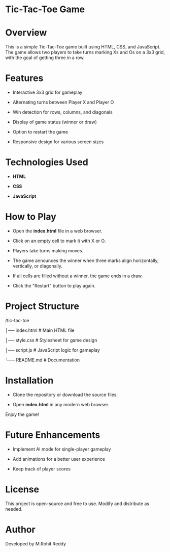 # Tic-Tac-Toe Game

# Overview

This is a simple Tic-Tac-Toe game built using HTML, CSS, and JavaScript. The game allows two players to take turns marking Xs and Os on a 3x3 grid, with the goal of getting three in a row.

# Features

* Interactive 3x3 grid for gameplay

* Alternating turns between Player X and Player O

* Win detection for rows, columns, and diagonals

* Display of game status (winner or draw)

* Option to restart the game

* Responsive design for various screen sizes

# Technologies Used

* **HTML**

* **CSS**

* **JavaScript**

# How to Play

* Open the **index.html** file in a web browser.

* Click on an empty cell to mark it with X or O.

* Players take turns making moves.

* The game announces the winner when three marks align horizontally, vertically, or diagonally.

* If all cells are filled without a winner, the game ends in a draw.

* Click the "Restart" button to play again.

# Project Structure

/tic-tac-toe

│── index.html   # Main HTML file

│── style.css    # Stylesheet for game design

│── script.js    # JavaScript logic for gameplay

└── README.md    # Documentation

# Installation

* Clone the repository or download the source files.

* Open **index.html** in any modern web browser.

Enjoy the game!

# Future Enhancements

* Implement AI mode for single-player gameplay

* Add animations for a better user experience

* Keep track of player scores

# License

This project is open-source and free to use. Modify and distribute as needed.

# Author

Developed by M.Rohit Reddy

